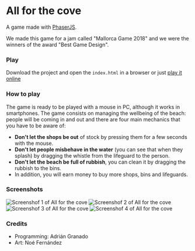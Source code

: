 # All for the cove
A game made with [PhaserJS](https://phaser.io/).

We made this game for a jam called "Mallorca Game 2018" and we were the winners of the award "Best Game Design".

### Play
Download the project and open the `index.html` in a browser or just [play it online](https://playmono.github.io/allforthecove/)

### How to play
The game is ready to be played with a mouse in PC, although it works in smartphones.
The game consists on managing the wellbeing of the beach: people will be coming in and out and there are four main mechanics that you have to be aware of:
- **Don't let the shops be out** of stock by pressing them for a few seconds with the mouse.
- **Don't let people misbehave in the water** (you can see that when they splash) by dragging the whistle from the lifeguard to the person.
- **Don't let the beach be full of rubbish**, you can clean it by dragging the rubbish to the bins.
- In addition, you will earn money to buy more shops, bins and lifeguards.

### Screenshots

![Screenshof 1 of All for the cove](https://i.ibb.co/6bQZGFM/Untitled.png)
![Screenshof 2 of All for the cove](https://i.ibb.co/J7h5wD0/Untitled.png)
![Screenshof 3 of All for the cove](https://i.ibb.co/HBZrSbt/image.png)
![Screenshof 4 of All for the cove](https://i.ibb.co/RhGhbXs/Untitled.png)

### Credits
- Programming: Adrián Granado
- Art: Noé Fernández

